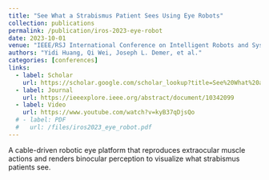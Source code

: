 ```yaml
---
title: "See What a Strabismus Patient Sees Using Eye Robots"
collection: publications
permalink: /publication/iros-2023-eye-robot
date: 2023-10-01
venue: "IEEE/RSJ International Conference on Intelligent Robots and Systems (IROS), 2023, pp. 4627–4632"
authors: "Yidi Huang, Qi Wei, Joseph L. Demer, et al."
categories: [conferences]
links:
  - label: Scholar
    url: https://scholar.google.com/scholar_lookup?title=See%20What%20a%20Strabismus%20Patient%20Sees%20Using%20Eye%20Robots
  - label: Journal
    url: https://ieeexplore.ieee.org/abstract/document/10342099
  - label: Video
    url: https://www.youtube.com/watch?v=kyB37qDjsQo
  # - label: PDF
  #   url: /files/iros2023_eye_robot.pdf
---
```


A cable-driven robotic eye platform that reproduces extraocular muscle actions and renders binocular perception to visualize what strabismus patients see.
